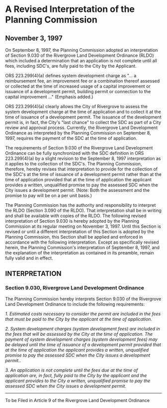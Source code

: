 # A Revised Interpretation of the Planning Commission

## November 3, 1997

On September 8, 1997, the Planning Commission adopted an interpretation of Section 9.030 of the Rivergrove Land Development Ordinance (RLDO) which included a determination that an application is not complete until all fees, including SDC's, are fully paid to the City by the Applicant.

ORS 223.299(4)(a) defines system development charge as "... a reimbursement fee, an improvement fee or a combination thereof assessed or collected at the time of increased usage of a capital improvement or issuance of a development permit, building permit or connection to the capital improvement ..." (Emphasis added.)

ORS 223.299(4)(a) clearly allows the City of Rivergrove to assess the system development charge at the time of application and to collect it at the time of issuance of a development permit. The issuance of the development permit is, in fact, the City's "last chance" to collect the SDC as part of a City review and approval process. Currently, the Rivergrove Land Development Ordinance as interpreted by the Planning Commission on September 8, 1997, requires the payment of the SDC at the time of application.

The requirements of Section 9.030 of the Rivergrove Land Development Ordinance can be fully synchronized with the SDC definition in ORS 223.299(4)(a) by a slight revision to the September 8, 1997 interpretation as it applies to the collection of the SDC's. The Planning Commission, therefore, hereby revises that interpretation to provide for the collection of the SDC's at the time of issuance of a development permit rather than at the time of application provided that at the time of application the applicant provides a written, unqualified promise to pay the assessed SDC when the City issues a development permit. (Note: Both the assessment and the promise to pay will be on a per unit basis.)

The Planning Commission has the authority and responsibility to interpret the RLDO (Section 3.090 of the RLDO). That interpretation shall be in writing and shall be available with copies of the RLDO. The following revised interpretation of Section 9.030 is hereby adopted by the Planning Commission at its regular meeting on November 3, 1997. Until this Section is revised or until a different interpretation of this Section is adopted by the Planning Commission, this Section shall be applied and enforced in accordance with the following interpretation. Except as specifically revised herein, the Planning Commission's interpretation of September 8, 1997, and the explanation of the interpretation as contained in its preamble, remain fully valid and in effect.

## INTERPRETATION

### Section 9.030, Rivergrove Land Development Ordinance

The Planning Commission hereby interprets Section 9.030 of the Rivergrove Land Development Ordinance to include the following requirements:

_1. Estimated costs necessary to consider the permit are included in the fees that must be paid to the City by the applicant at the time of application._

_2. System development charges (system development fees) are included in the fees that will be assessed by the City at the time of application. The payment of system development charges (system development fees) may be delayed until the time of issuance of a development permit provided that at the time of application the applicant provides a written, unqualified promise to pay the assessed SDC when the City issues a development permit.._

_3. An application is not complete until the fees due at the time of application are, in fact, fully paid to the City by the applicant and the applicant provides to the City a written, unqualified promise to pay the assessed SDC when the City issues a development permit._

---

To be Filed in Article 9 of the Rivergrove Land Development Ordinance
